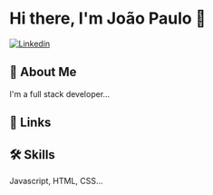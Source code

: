 # Hi there, I'm João Paulo 👋

[![Linkedin](https://img.shields.io/badge/-sidbelbase-blue?style=for-the-badge&logo=Linkedin&logoColor=white&link=https://linkedin.com/in/joaopaulonfreitas)](https://linkedin.com/in/joaopaulonfreitas)

## 🚀 About Me
I'm a full stack developer...

## 🔗 Links


## 🛠 Skills
Javascript, HTML, CSS...

<!--
**joaopaulonfreitas/joaopaulonfreitas** is a ✨ _special_ ✨ repository because its `README.md` (this file) appears on your GitHub profile.

Here are some ideas to get you started:

- 🔭 I’m currently working on ...
- 🌱 I’m currently learning ...
- 👯 I’m looking to collaborate on ...
- 🤔 I’m looking for help with ...
- 💬 Ask me about ...
- 📫 How to reach me: ...
- 😄 Pronouns: ...
- ⚡ Fun fact: ...
-->
